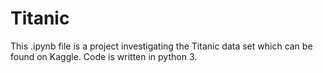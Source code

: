 # Titanic

This .ipynb file is a project investigating the Titanic data set which can be found on Kaggle.
Code is written in python 3.
